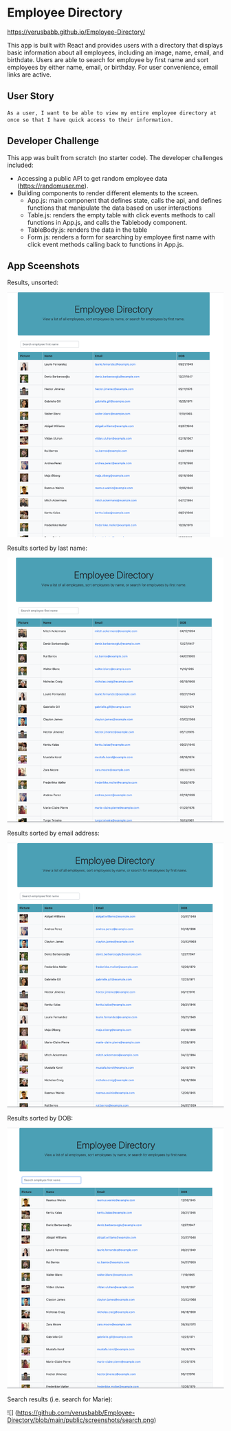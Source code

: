 # Employee Directory

https://verusbabb.github.io/Employee-Directory/

This app is built with React and provides users with a directory that displays basic information about all employees, including an image, name, email, and birthdate.  Users are able to search for employee by first name and sort employees by either name, email, or birthday.  For user convenience, email links are active.

## User Story
```
As a user, I want to be able to view my entire employee directory at once so that I have quick access to their information.
```
## Developer Challenge
This app was built from scratch (no starter code).  The developer challenges included:

 * Accessing a public API to get random employee data (https://randomuser.me).
 * Building components to render different elements to the screen.  
    * App.js: main component that defines state, calls the api, and defines functions that manipulate the data based on user interactions
    * Table.js: renders the empty table with click events methods to call functions in App.js, and calls the Tablebody component.
    * TableBody.js: renders the data in the table
    * Form.js: renders a form for searching by employee first name with click event methods calling back to functions in App.js.

## App Sceenshots

Results, unsorted:

![](https://github.com/verusbabb/Employee-Directory/blob/main/public/screenshots/Basic.png)

Results sorted by last name:

![](https://github.com/verusbabb/Employee-Directory/blob/main/public/screenshots/nameABC.png)

Results sorted by email address:

![](https://github.com/verusbabb/Employee-Directory/blob/main/public/screenshots/emailABC.png)

Results sorted by DOB:

![](https://github.com/verusbabb/Employee-Directory/blob/main/public/screenshots/dobABC.png)

Search results (i.e. search for Marie):

![] (https://github.com/verusbabb/Employee-Directory/blob/main/public/screenshots/search.png)

